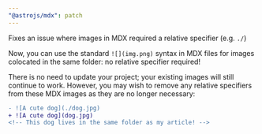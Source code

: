 ```yaml
---
"@astrojs/mdx": patch
---
```


Fixes an issue where images in MDX required a relative specifier (e.g. `./`)

Now, you can use the standard `![](img.png)` syntax in MDX files for images colocated in the same folder: no relative specifier required!

There is no need to update your project; your existing images will still continue to work. However, you may wish to remove any relative specifiers from these MDX images as they are no longer necessary:

```diff
- ![A cute dog](./dog.jpg)
+ ![A cute dog](dog.jpg)
<!-- This dog lives in the same folder as my article! -->
```

